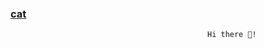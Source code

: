 ### [cat](https://user-images.githubusercontent.com/111817411/212448065-01402828-841e-476a-b5f7-391cb66205f7.gif)
                                                Hi there 👋!

<!--
**IgorPredko/IgorPredko** is a ✨ _special_ ✨ repository because its `README.md` (this file) appears on your GitHub profile.

Here are some ideas to get you started:

- 🔭 I’m currently working on ...
- 🌱 I’m currently learning ...
- 👯 I’m looking to collaborate on ...
- 🤔 I’m looking for help with ...
- 💬 Ask me about ...
- 📫 How to reach me: ...
- 😄 Pronouns: ...
- ⚡ Fun fact: ...
-->
